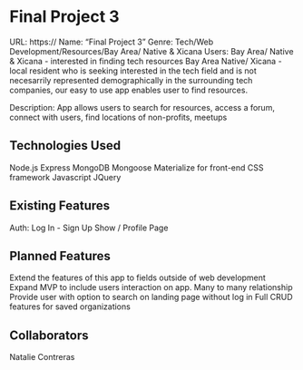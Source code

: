 
# Final Project 3
URL: https://
Name: “Final Project 3”
Genre: Tech/Web Development/Resources/Bay Area/ Native & Xicana
Users: Bay Area/ Native & Xicana - interested in finding tech resources
Bay Area Native/ Xicana - local resident who is seeking interested in the tech field and is not necesarrily represented demographically in the surrounding tech companies, our easy to use app enables user to find resources.

Description: App allows users to search for resources, access a forum, connect with users, find locations of non-profits, meetups


## Technologies Used
Node.js
Express
MongoDB
Mongoose
Materialize for front-end CSS framework
Javascript
JQuery


## Existing Features
Auth: Log In - Sign Up
Show / Profile Page



## Planned Features
Extend the features of this app to fields outside of web development
Expand MVP to include users interaction on app. Many to many relationship
Provide user with option to search on landing page without log in
Full CRUD features for saved organizations


## Collaborators
Natalie Contreras
